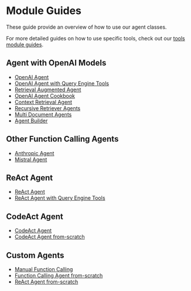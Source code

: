 # Module Guides

These guide provide an overview of how to use our agent classes.

For more detailed guides on how to use specific tools, check out our [tools module guides](./tools.md).

## Agent with OpenAI Models

- [OpenAI Agent](../../../examples/workflow/function_calling_agent.ipynb)
- [OpenAI Agent with Query Engine Tools](../../../examples/agent/openai_agent_with_query_engine.ipynb)
- [Retrieval Augmented Agent](../../../examples/agent/openai_agent_retrieval.ipynb)
- [OpenAI Agent Cookbook](../../../examples/agent/openai_agent_query_cookbook.ipynb)
- [Context Retrieval Agent](../../../examples/agent/openai_agent_context_retrieval.ipynb)
- [Recursive Retriever Agents](../../../examples/query_engine/recursive_retriever_agents.ipynb)
- [Multi Document Agents](../../../examples/agent/multi_document_agents-v1.ipynb)
- [Agent Builder](../../../examples/agent/agent_builder.ipynb)

## Other Function Calling Agents

- [Anthropic Agent](../../../examples/agent/anthropic_agent.ipynb)
- [Mistral Agent](../../../examples/agent/mistral_agent.ipynb)

## ReAct Agent

- [ReAct Agent](../../../examples/agent/react_agent.ipynb)
- [ReAct Agent with Query Engine Tools](../../../examples/agent/react_agent_with_query_engine.ipynb)

## CodeAct Agent

- [CodeAct Agent](../../../examples/agent/code_act_agent.ipynb)
- [CodeAct Agent from-scratch](../../../examples/agent/from_scratch_code_act_agent.ipynb)

## Custom Agents

- [Manual Function Calling](../../../understanding//using_llms/using_llms.md#tool-calling)
- [Function Calling Agent from-scratch](../../../examples/workflow/function_calling_agent.ipynb)
- [ReAct Agent from-scratch](../../../examples/workflow/react_agent.ipynb)
